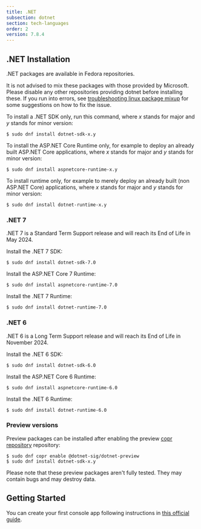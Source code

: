```yaml
---
title: .NET
subsection: dotnet
section: tech-languages
order: 2
version: 7.8.4
---
```


## .NET Installation

.NET packages are available in Fedora repositories.

It is not advised to mix these packages with those provided by Microsoft. Please disable any other repositories providing dotnet before installing these. If you run into errors, see [troubleshooting linux package mixup](https://learn.microsoft.com/en-us/dotnet/core/install/linux-package-mixup) for some suggestions on how to fix the issue.

To install a .NET SDK only, run this command, where _x_ stands for major and _y_ stands for minor version:

```
$ sudo dnf install dotnet-sdk-x.y
```

To install the ASP.NET Core Runtime only, for example to deploy an already built ASP.NET Core applications, where _x_ stands for major and _y_ stands for minor version:

```
$ sudo dnf install aspnetcore-runtime-x.y
```

To install runtime only, for example to merely deploy an already built (non ASP.NET Core) applications, where _x_ stands for major and _y_ stands for minor version:

```
$ sudo dnf install dotnet-runtime-x.y
```

### .NET 7

.NET 7 is a Standard Term Support release and will reach its End of Life in May 2024.

Install the .NET 7 SDK:

```
$ sudo dnf install dotnet-sdk-7.0
```

Install the ASP.NET Core 7 Runtime:

```
$ sudo dnf install aspnetcore-runtime-7.0
```

Install the .NET 7 Runtime:

```
$ sudo dnf install dotnet-runtime-7.0
```

### .NET 6

.NET 6 is a Long Term Support release and will reach its End of Life in November 2024.

Install the .NET 6 SDK:

```
$ sudo dnf install dotnet-sdk-6.0
```

Install the ASP.NET Core 6 Runtime:

```
$ sudo dnf install aspnetcore-runtime-6.0
```

Install the .NET 6 Runtime:

```
$ sudo dnf install dotnet-runtime-6.0
```

### Preview versions

Preview packages can be installed after enabling the preview [copr repository](/deployment/copr/about.html) repository:
```
$ sudo dnf copr enable @dotnet-sig/dotnet-preview
$ sudo dnf install dotnet-sdk-x.y
```

Please note that these preview packages aren't fully tested. They may contain bugs and may destroy data.

## Getting Started

You can create your first console app following instructions in [this official guide](https://dotnet.microsoft.com/learn/dotnet/hello-world-tutorial/create).
